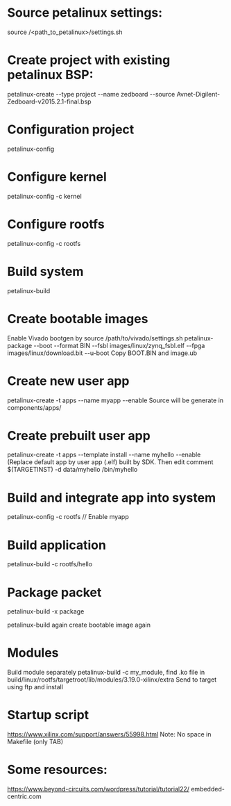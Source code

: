 # Source petalinux settings: 
source /<path_to_petalinux>/settings.sh

# Create project with existing petalinux BSP:
petalinux-create --type project --name zedboard --source Avnet-Digilent-Zedboard-v2015.2.1-final.bsp

# Configuration project
petalinux-config

# Configure kernel
petalinux-config -c kernel

# Configure rootfs
petalinux-config -c rootfs

# Build system
petalinux-build

# Create bootable images
Enable Vivado bootgen by source /path/to/vivado/settings.sh
petalinux-package --boot --format BIN --fsbl images/linux/zynq_fsbl.elf --fpga images/linux/download.bit --u-boot
Copy BOOT.BIN and image.ub

# Create new user app 
petalinux-create -t apps --name myapp --enable
Source will be generate in components/apps/

# Create prebuilt user app 
petalinux-create -t apps --template install --name myhello --enable
(Replace default app by user app (.elf) built by SDK. Then edit comment 
$(TARGETINST) -d data/myhello /bin/myhello

# Build and integrate app into system
petalinux-config -c rootfs  // Enable myapp

# Build application 
petalinux-build -c rootfs/hello

# Package packet 
petalinux-build -x package 

petalinux-build again
create bootable image again

# Modules
Build module separately petalinux-build -c my_module, find .ko file in 
build/linux/rootfs/targetroot/lib/modules/3.19.0-xilinx/extra
Send to target using ftp and install 

# Startup script 
https://www.xilinx.com/support/answers/55998.html
Note: No space in Makefile (only TAB)

# Some resources:
https://www.beyond-circuits.com/wordpress/tutorial/tutorial22/
embedded-centric.com

